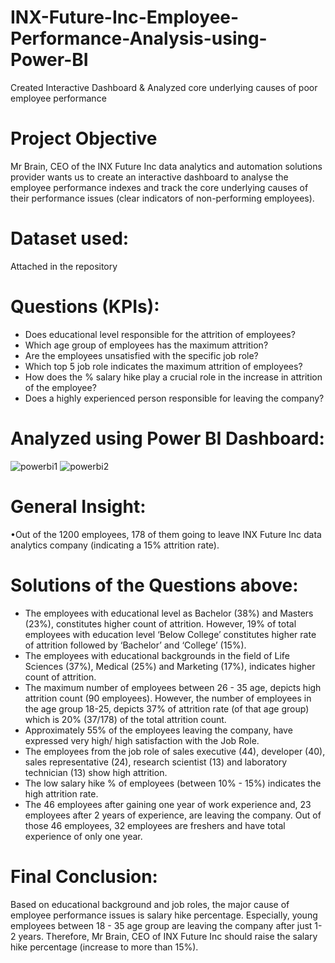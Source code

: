 # INX-Future-Inc-Employee-Performance-Analysis-using-Power-BI

Created Interactive Dashboard & Analyzed core underlying causes of poor employee performance

# Project Objective
Mr Brain, CEO of the INX Future Inc data analytics and automation solutions provider wants us to create an interactive dashboard to analyse the employee performance indexes and track the core underlying causes of their performance issues (clear indicators of non-performing employees).

# Dataset used:
Attached in the repository

# Questions (KPIs):
  - Does educational level responsible for the attrition of employees?
  - Which age group of employees has the maximum attrition?
  - Are the employees unsatisfied with the specific job role?
  - Which top 5 job role indicates the maximum attrition of employees?
  - How does the % salary hike play a crucial role in the increase in attrition of the employee?
  - Does a highly experienced person responsible for leaving the company?

# Analyzed using Power BI Dashboard:
![powerbi1](https://github.com/GeetanjaliWadhwa/PowerBI/assets/86543214/5700f642-c7b9-469e-abca-1d43475850ea)
![powerbi2](https://github.com/GeetanjaliWadhwa/PowerBI/assets/86543214/d121637a-9cf2-4261-a302-25cf76983fc1)

# General Insight:
•Out of the 1200 employees, 178 of them going to leave INX Future Inc data analytics company (indicating a 15% attrition rate).

# Solutions of the Questions above:
  - The employees with educational level as Bachelor (38%) and Masters (23%), constitutes higher count of attrition. However, 19% of total employees with education level ‘Below College’ constitutes higher rate of attrition followed by ‘Bachelor’ and ‘College’ (15%).
  - The employees with educational backgrounds in the field of Life Sciences (37%), Medical (25%) and Marketing (17%), indicates higher count of attrition.
  - The maximum number of employees between 26 - 35 age, depicts high attrition count (90 employees). However, the number of employees in the age group 18-25, depicts 37% of attrition rate (of that age group) which is 20% (37/178) of the total attrition count.
  - Approximately 55% of the employees leaving the company, have expressed very high/ high satisfaction with the Job Role.
  - The employees from the job role of sales executive (44), developer (40), sales representative (24), research scientist (13) and laboratory technician (13) show high attrition.
  - The low salary hike % of employees (between 10% - 15%) indicates the high attrition rate.
  - The 46 employees after gaining one year of work experience and, 23 employees after 2 years of experience, are leaving the company. Out of those 46 employees, 32 employees are freshers and have total experience of only one year.

# Final Conclusion:
Based on educational background and job roles, the major cause of employee performance issues is salary hike percentage. Especially, young employees between 18 - 35 age group are leaving the company after just 1-2 years. Therefore, Mr Brain, CEO of INX Future Inc should raise the salary hike percentage (increase to more than 15%).
